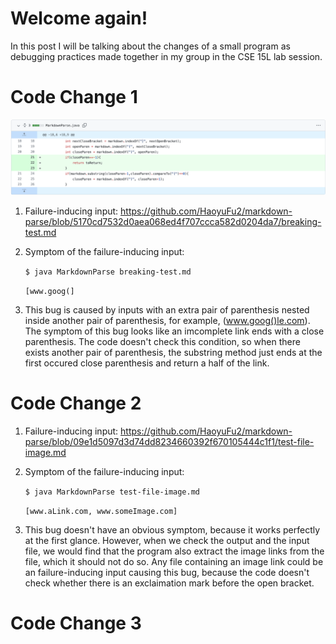 # Welcome again!
In this post I will be talking about the changes of a small program as debugging practices made together in my group in the CSE 15L lab session.

# Code Change 1
![Code Change 1](https://github.com/HaoyuFu2/cse15l-lab-reports/blob/main/Images-lab-report-2/Code-Change-1.png?raw=true)

1. Failure-inducing input: https://github.com/HaoyuFu2/markdown-parse/blob/5170cd7532d0aea068ed4f707ccca582d0204da7/breaking-test.md

2. Symptom of the failure-inducing input:

    `$ java MarkdownParse breaking-test.md`

    `[www.goog(]`

3. This bug is caused by inputs with an extra pair of parenthesis nested inside another pair of parenthesis, for example, (www.goog()le.com). The symptom of this bug looks like an imcomplete link ends with a close parenthesis. The code doesn't check this condition, so when there exists another pair of parenthesis, the substring method just ends at the first occured close parenthesis and return a half of the link.


# Code Change 2

1. Failure-inducing input: https://github.com/HaoyuFu2/markdown-parse/blob/09e1d5097d3d74dd8234660392f670105444c1f1/test-file-image.md

2. Symptom of the failure-inducing input:

    `$ java MarkdownParse test-file-image.md`

    `[www.aLink.com, www.someImage.com]`


3. This bug doesn't have an obvious symptom, because it works perfectly at the first glance. However, when we check the output and the input file, we would find that the program also extract the image links from the file, which it should not do so. Any file containing an image link could be an failure-inducing input causing this bug, because the code doesn't check whether there is an exclaimation mark before the open bracket.

# Code Change 3

